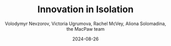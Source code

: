 ---
layout: default
modal-id: 52
date: 2024-08-26
title: Innovation in Isolation
author: Volodymyr Nevzorov, Victoria Ugrumova, Rachel McVey, Aliona Solomadina, the MacPaw team
author_label: Автори
img: innovation-in-isolation-macpaw.jpg
project-date: 2024
category: Нон-фікшн
status: available
description: "Innovation in Isolation is a book about little-known events that were hidden from the world behind the Iron Curtain. Separated from the technical and scientific base of the world, bright scientists and engineers were forced to think creatively “inside the box” of a system that didn’t encourage that. They gathered in Kyiv to create a liberal scientific culture, where the latest approaches and experiments are encouraged to this day. Here you can have a sneak peek at the achievements of these men and women who demonstrated unprecedented resilience and ingenuity in creating the first computers.
Read the book to discover twists and turns in the Soviet experience with cybernetics within the skepticism of a totalitarian system, tricky machinations of colleagues, alliance forging, and institution building. Demystify what impact the Ukrainian school of cybernetics had on the vibrant modern IT industry of Ukraine and the world."
---
